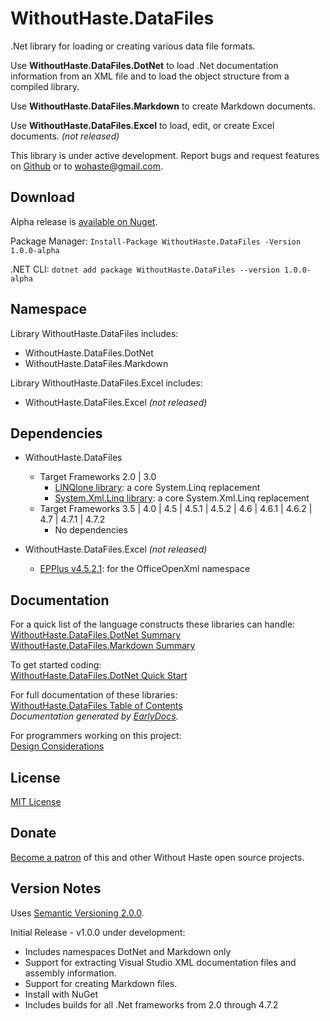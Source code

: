 # WithoutHaste.DataFiles

.Net library for loading or creating various data file formats.

Use **WithoutHaste.DataFiles.DotNet** to load .Net documentation information from an XML file and to load the object structure from a compiled library.  

Use **WithoutHaste.DataFiles.Markdown** to create Markdown documents.  

Use **WithoutHaste.DataFiles.Excel** to load, edit, or create Excel documents. _(not released)_

This library is under active development. Report bugs and request features on [Github](https://github.com/WithoutHaste/WithoutHaste.DataFiles/issues) or to wohaste@gmail.com.

## Download

Alpha release is [available on Nuget](https://www.nuget.org/packages/WithoutHaste.DataFiles/1.0.0-alpha).

Package Manager: `Install-Package WithoutHaste.DataFiles -Version 1.0.0-alpha`

.NET CLI: `dotnet add package WithoutHaste.DataFiles --version 1.0.0-alpha`

## Namespace

Library WithoutHaste.DataFiles includes:  
* WithoutHaste.DataFiles.DotNet
* WithoutHaste.DataFiles.Markdown

Library WithoutHaste.DataFiles.Excel includes:  
* WithoutHaste.DataFiles.Excel _(not released)_

## Dependencies

* WithoutHaste.DataFiles
  * Target Frameworks 2.0 | 3.0
    * [LINQlone library](https://www.nuget.org/packages/LINQlone/): a core System.Linq replacement
    * [System.Xml.Linq library](https://www.nuget.org/packages/System.Xml.Linq/): a core System.Xml.Linq replacement
  * Target Frameworks 3.5 | 4.0 | 4.5 | 4.5.1 | 4.5.2 | 4.6 | 4.6.1 | 4.6.2 | 4.7 | 4.7.1 | 4.7.2
    * No dependencies
	
* WithoutHaste.DataFiles.Excel _(not released)_
  * [EPPlus v4.5.2.1](https://www.nuget.org/packages/EPPlus/): for the OfficeOpenXml namespace

## Documentation

For a quick list of the language constructs these libraries can handle:  
[WithoutHaste.DataFiles.DotNet Summary](DOTNET_SUMMARY.md)  
[WithoutHaste.DataFiles.Markdown Summary](MARKDOWN_SUMMARY.md)  

To get started coding:  
[WithoutHaste.DataFiles.DotNet Quick Start](DOTNET_GETTINGSTARTED.md)  

For full documentation of these libraries:  
[WithoutHaste.DataFiles Table of Contents](documentation/TableOfContents.md)  
_Documentation generated by [EarlyDocs](https://github.com/WithoutHaste/EarlyDocs)._  

For programmers working on this project:  
[Design Considerations](DESIGN.md)  

## License

[MIT License](https://github.com/WithoutHaste/WithoutHaste.DataFiles/blob/master/LICENSE)

## Donate

[Become a patron](https://www.patreon.com/withouthaste) of this and other Without Haste open source projects.

## Version Notes

Uses [Semantic Versioning 2.0.0](https://semver.org/).

Initial Release - v1.0.0 under development:
- Includes namespaces DotNet and Markdown only
- Support for extracting Visual Studio XML documentation files and assembly information.  
- Support for creating Markdown files.  
- Install with NuGet  
- Includes builds for all .Net frameworks from 2.0 through 4.7.2  
